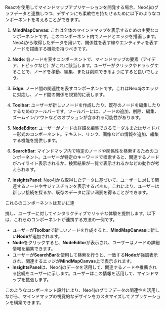 Reactを使用してマインドマップアプリケーションを開発する場合、Neo4jのグラフデータと連携しつつ、デザインにも柔軟性を持たせるために以下のようなコンポーネントを考えることができます。

1. **MindMapCanvas**: これは全体のマインドマップを表示するための主要なコンポーネントです。このコンポーネント内でノードとエッジを描画します。Neo4jから取得したデータを用いて、関係性を表す線やエンティティを表すノードを描画する機能を持つべきです。

2. **Node**: 各ノードを表すコンポーネントで、マインドマップの要素（アイデア、トピックなど）がこれに該当します。ユーザーがクリックやドラッグすることで、ノードを移動、編集、または削除できるようにすると良いでしょう。

3. **Edge**: ノード間の関連性を表すコンポーネントです。これはNeo4jのエッジに対応し、ノード間の関係を視覚的に表します。

4. **Toolbar**: ユーザーが新しいノードを作成したり、既存のノードを編集したりするためのツールバーです。ツールバーには、ノードの追加、削除、編集、ズームイン/アウトなどのオプションが含まれる可能性があります。

5. **NodeEditor**: ユーザーがノードの詳細を編集できるモーダルまたはサイドバー形式のコンポーネント。テキスト、リンク、画像などの情報を追加、編集する機能を提供します。

6. **SearchBar**: マインドマップ内で特定のノードや関係性を検索するためのコンポーネント。ユーザーが特定のキーワードで検索すると、関連するノードがハイライト表示されるか、検索結果が一覧で表示されるかなどの動作が考えられます。

7. **InsightsPanel**: Neo4jから取得したデータに基づいて、ユーザーに対して関連するノードやサジェスチョンを表示するパネル。これにより、ユーザーは新しい接続を探るか、既存のデータに深い洞察を得ることができます。

これらのコンポーネントは互いに連

携し、ユーザーに対してインタラクティブでリッチな体験を提供します。以下は、これらのコンポーネントが連携する方法の一例です。

- ユーザーが**Toolbar**で新しいノードを作成すると、**MindMapCanvas**に新しい**Node**が追加されます。
- **Node**をクリックすると、**NodeEditor**が表示され、ユーザーはノードの詳細情報を編集できます。
- ユーザーが**SearchBar**を使用して検索を行うと、一致する**Node**が強調表示され、関連するエッジが**MindMapCanvas**上で表示されます。
- **InsightsPanel**は、Neo4jのデータを活用して、関連するノードや推薦される接続をユーザーに示します。ユーザーはこの情報を活用して、マインドマップを拡張します。

このようなコンポーネント設計により、Neo4jのグラフデータの関連性を活用しながら、マインドマップの視覚的なデザインをカスタマイズしてアプリケーションを構築できます。
